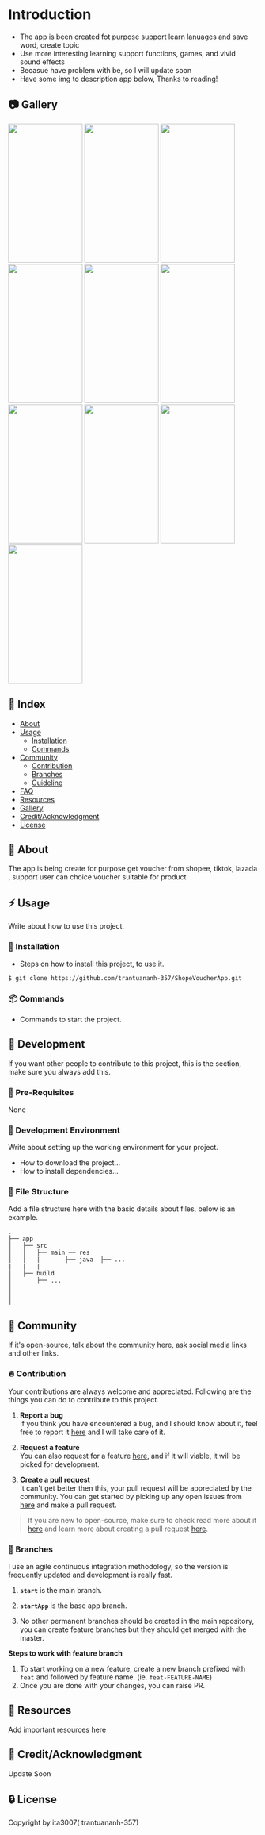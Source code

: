 # Introduction
- The app is been created fot purpose support learn lanuages and save word, create topic
- Use more interesting learning support functions, games, and vivid sound effects
- Becasue have problem with be, so I will update soon
- Have some img to description app below, Thanks to reading!

##  :camera: Gallery
<img src="https://github.com/trantuananh-357/QuzLetApp/assets/96402433/d30e0d49-8f0e-4c24-9e28-52d0a8f2f484" width="150" height="280">
<img src="https://github.com/trantuananh-357/QuzLetApp/assets/96402433/4da9f241-b733-4f89-81be-15e9a683da01484" width="150" height="280">
<img src="https://github.com/trantuananh-357/QuzLetApp/assets/96402433/8be73957-00fa-46d6-86ed-47498814ae75" width="150" height="280">
<img src="https://github.com/trantuananh-357/QuzLetApp/assets/96402433/bc56e7d1-1ccd-4f25-83d7-c7801150dfa9" width="150" height="280">
<img src="https://github.com/trantuananh-357/QuzLetApp/assets/96402433/8e0c68f0-afb5-40a5-975f-c473b803bc5c84" width="150" height="280">
<img src="https://github.com/trantuananh-357/QuzLetApp/assets/96402433/e0b6c5d0-568e-43ba-999e-9e1ec5e1791f" width="150" height="280">
<img src="https://github.com/trantuananh-357/QuzLetApp/assets/96402433/c676b24e-deb8-41bb-b92f-14976f5a30c3" width="150" height="280">
<img src="https://github.com/trantuananh-357/QuzLetApp/assets/96402433/6de91482-1ce5-4ae7-a65f-b6929498849e" width="150" height="280">
<img src="https://github.com/trantuananh-357/QuzLetApp/assets/96402433/c58a65ba-992e-4776-93fa-66d057c215964" width="150" height="280">
<img src="https://github.com/trantuananh-357/QuzLetApp/assets/96402433/6e782dcc-2101-45ac-bcc9-04ab761d616c4" width="150" height="280">


## :ledger: Index

- [About](#beginner-about)
- [Usage](#zap-usage)
  - [Installation](#electric_plug-installation)
  - [Commands](#package-commands)
- [Community](#cherry_blossom-community)
  - [Contribution](#fire-contribution)
  - [Branches](#cactus-branches)
  - [Guideline](#exclamation-guideline)  
- [FAQ](#question-faq)
- [Resources](#page_facing_up-resources)
- [Gallery](#camera-gallery)
- [Credit/Acknowledgment](#star2-creditacknowledgment)
- [License](#lock-license)

##  :beginner: About
The app is being create for purpose get voucher from shopee, tiktok, lazada , support user can choice voucher suitable for product

## :zap: Usage
Write about how to use this project.

###  :electric_plug: Installation
- Steps on how to install this project, to use it.

```
$ git clone https://github.com/trantuananh-357/ShopeVoucherApp.git
```

###  :package: Commands
- Commands to start the project.

##  :wrench: Development
If you want other people to contribute to this project, this is the section, make sure you always add this.

### :notebook: Pre-Requisites
None

###  :nut_and_bolt: Development Environment
Write about setting up the working environment for your project.
- How to download the project...
- How to install dependencies...


###  :file_folder: File Structure
Add a file structure here with the basic details about files, below is an example.

```
.
├── app
│   ├── src
│   │   ├── main ── res
│   │   |       ├── java  ├── ...
|   |   |
│   ├── build
│       ├── ...
│       
│   
│    
```

## :cherry_blossom: Community

If it's open-source, talk about the community here, ask social media links and other links.

 ###  :fire: Contribution

 Your contributions are always welcome and appreciated. Following are the things you can do to contribute to this project.

 1. **Report a bug** <br>
 If you think you have encountered a bug, and I should know about it, feel free to report it [here]() and I will take care of it.

 2. **Request a feature** <br>
 You can also request for a feature [here](), and if it will viable, it will be picked for development.  

 3. **Create a pull request** <br>
 It can't get better then this, your pull request will be appreciated by the community. You can get started by picking up any open issues from [here]() and make a pull request.

 > If you are new to open-source, make sure to check read more about it [here](https://www.digitalocean.com/community/tutorial_series/an-introduction-to-open-source) and learn more about creating a pull request [here](https://www.digitalocean.com/community/tutorials/how-to-create-a-pull-request-on-github).


 ### :cactus: Branches

 I use an agile continuous integration methodology, so the version is frequently updated and development is really fast.

1. **`start`** is the main branch.

2. **`startApp`** is the base app branch.

3. No other permanent branches should be created in the main repository, you can create feature branches but they should get merged with the master.

**Steps to work with feature branch**

1. To start working on a new feature, create a new branch prefixed with `feat` and followed by feature name. (ie. `feat-FEATURE-NAME`)
2. Once you are done with your changes, you can raise PR.

##  :page_facing_up: Resources
Add important resources here


## :star2: Credit/Acknowledgment
Update Soon

##  :lock: License
Copyright by ita3007( trantuananh-357)
